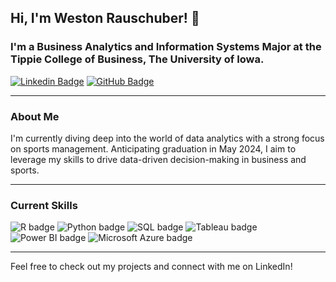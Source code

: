 ## Hi, I'm Weston Rauschuber! 👋

### I'm a Business Analytics and Information Systems Major at the Tippie College of Business, The University of Iowa.

[![Linkedin Badge](https://img.shields.io/badge/-LinkedIn-0e76a8?style=flat-square&logo=Linkedin&logoColor=white)](https://www.linkedin.com/in/wes-rauschuber/) [![GitHub Badge](https://img.shields.io/badge/-GitHub-181717?style=flat-square&logo=github&logoColor=white)](https://github.com/wrauschuber) 

---

### About Me
I'm currently diving deep into the world of data analytics with a strong focus on sports management. Anticipating graduation in May 2024, I aim to leverage my skills to drive data-driven decision-making in business and sports.

---

### Current Skills
![R badge](https://img.shields.io/static/v1?message=R&logo=R&labelColor=276DC3&color=276DC3&logoColor=white&label=%20&style=for-the-badge) ![Python badge](https://img.shields.io/static/v1?message=Python&logo=Python&labelColor=3776AB&color=3776AB&logoColor=white&label=%20&style=for-the-badge) ![SQL badge](https://img.shields.io/static/v1?message=SQL&logo=mysql&logoColor=white&label=%20&style=for-the-badge&color=4479A1) ![Tableau badge](https://img.shields.io/static/v1?message=Tableau&logo=Tableau&logoColor=white&label=%20&style=for-the-badge&color=E97627) ![Power BI badge](https://img.shields.io/static/v1?message=Power%20BI&logo=Microsoft%20Power%20BI&labelColor=F2C811&color=F2C811&logoColor=black&label=%20&style=for-the-badge) ![Microsoft Azure badge](https://img.shields.io/static/v1?message=Azure&logo=Microsoft%20Azure&labelColor=0078D4&color=0078D4&logoColor=white&label=%20&style=for-the-badge)

---

Feel free to check out my projects and connect with me on LinkedIn!
